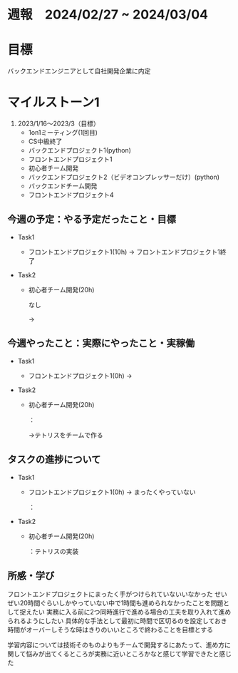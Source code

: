 
# 週報　2024/02/27 ~ 2024/03/04

# 目標
バックエンドエンジニアとして自社開発企業に内定

# マイルストーン1

1. 2023/1/16〜2023/3（目標）
   - 1on1ミーティング(1回目)
   - CS中級終了
   - バックエンドプロジェクト1(python)
   - フロントエンドプロジェクト1
   - 初心者チーム開発
   - バックエンドプロジェクト2（ビデオコンプレッサーだけ）(python)
   - バックエンドチーム開発
   - フロントエンドプロジェクト4


## 今週の予定：やる予定だったこと・目標
- Task1
    - フロントエンドプロジェクト1(10h)
        → フロントエンドプロジェクト1終了

- Task2
    -  初心者チーム開発(20h)

        なし
        
        → 

## 今週やったこと：実際にやったこと・実稼働
- Task1
    - フロントエンドプロジェクト1(0h)
        → 
    
- Task2
    - 初心者チーム開発(20h)

        ：

        →テトリスをチームで作る

## タスクの進捗について
- Task1
    - フロントエンドプロジェクト1(0h)
        → まったくやっていない
    

        ：

- Task2
    - 初心者チーム開発(20h)

        ：テトリスの実装
    
## 所感・学び
フロントエンドプロジェクトにまったく手がつけられていないいなかった
せいぜい20時間ぐらいしかやっていない中で1時間も進められなかったことを問題として捉えたい
実務に入る前に2つ同時進行で進める場合の工夫を取り入れて進められるようにしたい
具体的な手法として最初に時間で区切るのを設定しておき
時間がオーバーしそうな時はきりのいいところで終わることを目標とする

学習内容については技術そのものよりもチームで開発するにあたって、進め方に関して悩みが出てくるところが実務に近いところかなと感じて学習できたと感じた

